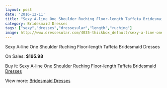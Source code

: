 ```yaml
---
layout: post
date: '2016-12-11'
title: "Sexy A-line One Shoulder Ruching Floor-length Taffeta Bridesmaid Dresses"
category: Bridesmaid Dresses
tags: ["sexy","dresses","dressesular","length","ruching"]
image: http://www.dressesular.com/4035-thickbox_default/sexy-a-line-one-shoulder-ruching-floor-length-taffeta-bridesmaid-dresses.jpg
---
```

Sexy A-line One Shoulder Ruching Floor-length Taffeta Bridesmaid Dresses

On Sales: **$195.98**
<a href="https://www.dressesular.com/bridesmaid-dresses/1738-sexy-a-line-one-shoulder-ruching-floor-length-taffeta-bridesmaid-dresses.html"><amp-img layout="responsive" width="600" height="600" src="//www.dressesular.com/4035-thickbox_default/sexy-a-line-one-shoulder-ruching-floor-length-taffeta-bridesmaid-dresses.jpg" alt="Sexy A-line One Shoulder Ruching Floor-length Taffeta Bridesmaid Dresses 0" /></a>

Buy it: [Sexy A-line One Shoulder Ruching Floor-length Taffeta Bridesmaid Dresses](https://www.dressesular.com/bridesmaid-dresses/1738-sexy-a-line-one-shoulder-ruching-floor-length-taffeta-bridesmaid-dresses.html "Sexy A-line One Shoulder Ruching Floor-length Taffeta Bridesmaid Dresses")

View more: [Bridesmaid Dresses](https://www.dressesular.com/4-bridesmaid-dresses "Bridesmaid Dresses")